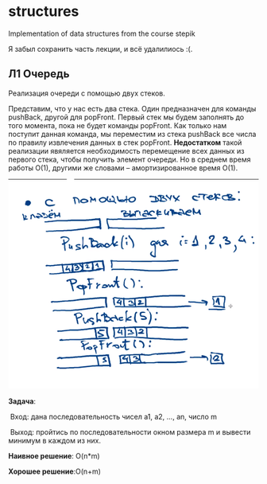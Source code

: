 # structures
 Implementation of data structures from the course stepik

Я забыл сохранить часть лекции, и всё удалилиось :(. 

## Л1 Очередь

Реализация очереди с помощью двух стеков. 

Представим, что у нас есть два стека. Один предназначен для команды pushBack, другой для popFront. Первый стек мы будем заполнять до того момента, пока не будет команды popFront. Как только нам поступит данная команда, мы переместим из стека pushBack все числа по правилу извлечения данных в стек popFront. **Недостатком** такой реализации явяляется необходимость перемещение всех данных из первого стека, чтобы получить элемент очереди. Но в среднем время работы O(1), другими же словами – амортизированное время O(1).

![queue_stacks](lecture/img/queue_stacks.PNG)

**Задача**:

​	Вход: дана последовательность чисел a1, a2, …, an, число m 

​	Выход: пройтись по последовательности окном размера m и вывести минимум в каждом из них. 

**Наивное решение**: O(n*m) 

**Хорошее решение**:O(n+m)